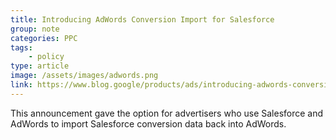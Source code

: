 ```yaml
---
title: Introducing AdWords Conversion Import for Salesforce
group: note
categories: PPC
tags:
    - policy
type: article
image: /assets/images/adwords.png
link: https://www.blog.google/products/ads/introducing-adwords-conversion-import-for-salesforce/
---
```

This announcement gave the option for advertisers who use Salesforce and AdWords to import Salesforce conversion data back into AdWords.
